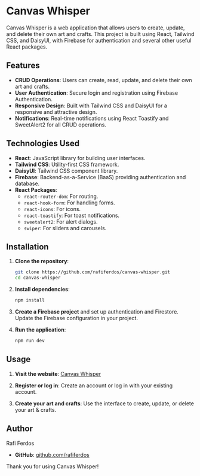 # Canvas Whisper

Canvas Whisper is a web application that allows users to create, update, and delete their own art and crafts. This project is built using React, Tailwind CSS, and DaisyUI, with Firebase for authentication and several other useful React packages.

## Features

- **CRUD Operations**: Users can create, read, update, and delete their own art and crafts.
- **User Authentication**: Secure login and registration using Firebase Authentication.
- **Responsive Design**: Built with Tailwind CSS and DaisyUI for a responsive and attractive design.
- **Notifications**: Real-time notifications using React Toastify and SweetAlert2 for all CRUD operations.

## Technologies Used

- **React**: JavaScript library for building user interfaces.
- **Tailwind CSS**: Utility-first CSS framework.
- **DaisyUI**: Tailwind CSS component library.
- **Firebase**: Backend-as-a-Service (BaaS) providing authentication and database.
- **React Packages**:
  - `react-router-dom`: For routing.
  - `react-hook-form`: For handling forms.
  - `react-icons`: For icons.
  - `react-toastify`: For toast notifications.
  - `sweetalert2`: For alert dialogs.
  - `swiper`: For sliders and carousels.

## Installation

1. **Clone the repository**:
    ```sh
    git clone https://github.com/rafiferdos/canvas-whisper.git
    cd canvas-whisper
    ```

2. **Install dependencies**:
    ```sh
    npm install
    ```

3. **Create a Firebase project** and set up authentication and Firestore. Update the Firebase configuration in your project.

4. **Run the application**:
    ```sh
    npm run dev
    ```

## Usage

1. **Visit the website**: [Canvas Whisper](https://canvas-whisper.web.app/)

2. **Register or log in**: Create an account or log in with your existing account.

3. **Create your art and crafts**: Use the interface to create, update, or delete your art & crafts.

## Author

Rafi Ferdos

- **GitHub**: [github.com/rafiferdos](https://github.com/rafiferdos)

Thank you for using Canvas Whisper!
